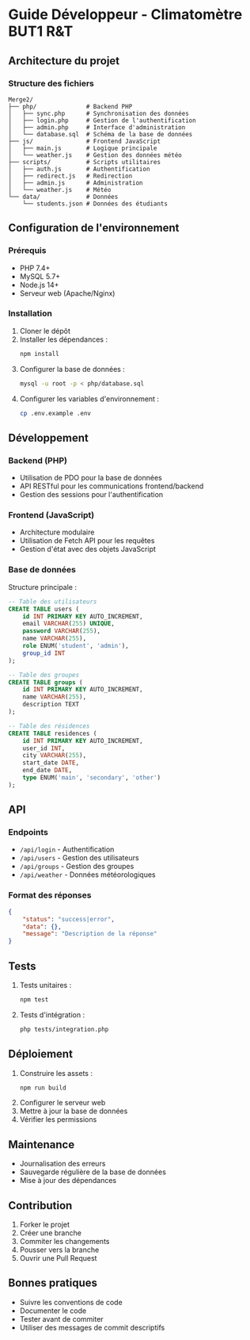 # Guide Développeur - Climatomètre BUT1 R&T

## Architecture du projet

### Structure des fichiers
```
Merge2/
├── php/              # Backend PHP
│   ├── sync.php      # Synchronisation des données
│   ├── login.php     # Gestion de l'authentification
│   ├── admin.php     # Interface d'administration
│   └── database.sql  # Schéma de la base de données
├── js/               # Frontend JavaScript
│   ├── main.js       # Logique principale
│   └── weather.js    # Gestion des données météo
├── scripts/          # Scripts utilitaires
│   ├── auth.js       # Authentification
│   ├── redirect.js   # Redirection
│   ├── admin.js      # Administration
│   └── weather.js    # Météo
└── data/             # Données
    └── students.json # Données des étudiants
```

## Configuration de l'environnement

### Prérequis
- PHP 7.4+
- MySQL 5.7+
- Node.js 14+
- Serveur web (Apache/Nginx)

### Installation
1. Cloner le dépôt
2. Installer les dépendances :
   ```bash
   npm install
   ```
3. Configurer la base de données :
   ```bash
   mysql -u root -p < php/database.sql
   ```
4. Configurer les variables d'environnement :
   ```bash
   cp .env.example .env
   ```

## Développement

### Backend (PHP)
- Utilisation de PDO pour la base de données
- API RESTful pour les communications frontend/backend
- Gestion des sessions pour l'authentification

### Frontend (JavaScript)
- Architecture modulaire
- Utilisation de Fetch API pour les requêtes
- Gestion d'état avec des objets JavaScript

### Base de données
Structure principale :
```sql
-- Table des utilisateurs
CREATE TABLE users (
    id INT PRIMARY KEY AUTO_INCREMENT,
    email VARCHAR(255) UNIQUE,
    password VARCHAR(255),
    name VARCHAR(255),
    role ENUM('student', 'admin'),
    group_id INT
);

-- Table des groupes
CREATE TABLE groups (
    id INT PRIMARY KEY AUTO_INCREMENT,
    name VARCHAR(255),
    description TEXT
);

-- Table des résidences
CREATE TABLE residences (
    id INT PRIMARY KEY AUTO_INCREMENT,
    user_id INT,
    city VARCHAR(255),
    start_date DATE,
    end_date DATE,
    type ENUM('main', 'secondary', 'other')
);
```

## API

### Endpoints
- `/api/login` - Authentification
- `/api/users` - Gestion des utilisateurs
- `/api/groups` - Gestion des groupes
- `/api/weather` - Données météorologiques

### Format des réponses
```json
{
    "status": "success|error",
    "data": {},
    "message": "Description de la réponse"
}
```

## Tests
1. Tests unitaires :
   ```bash
   npm test
   ```
2. Tests d'intégration :
   ```bash
   php tests/integration.php
   ```

## Déploiement
1. Construire les assets :
   ```bash
   npm run build
   ```
2. Configurer le serveur web
3. Mettre à jour la base de données
4. Vérifier les permissions

## Maintenance
- Journalisation des erreurs
- Sauvegarde régulière de la base de données
- Mise à jour des dépendances

## Contribution
1. Forker le projet
2. Créer une branche
3. Commiter les changements
4. Pousser vers la branche
5. Ouvrir une Pull Request

## Bonnes pratiques
- Suivre les conventions de code
- Documenter le code
- Tester avant de commiter
- Utiliser des messages de commit descriptifs 